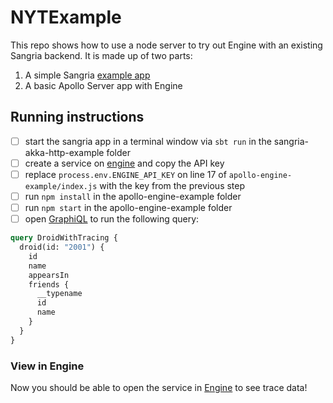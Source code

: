 # NYTExample

This repo shows how to use a node server to try out Engine with an existing Sangria backend. It is made up of two parts:

1. A simple Sangria [example app](https://github.com/sangria-graphql/sangria-akka-http-example)
2. A basic Apollo Server app with Engine

## Running instructions

- [  ] start the sangria app in a terminal window via `sbt run` in the sangria-akka-http-example folder
- [  ] create a service on [engine](https://engine.apollographql.com) and copy the API key
- [  ] replace `process.env.ENGINE_API_KEY` on line 17 of `apollo-engine-example/index.js` with the key from the previous step
- [  ] run `npm install` in the apollo-engine-example folder
- [  ] run `npm start` in the apollo-engine-example folder
- [  ] open [GraphiQL](http://localhost:3000/graphiql) to run the following query:

```graphql
query DroidWithTracing {
  droid(id: "2001") {
    id
    name
    appearsIn
    friends {
      __typename
      id
      name
    }
  }
}
```
### View in Engine

Now you should be able to open the service in [Engine](https://engine.apollographql.com) to see trace data!
